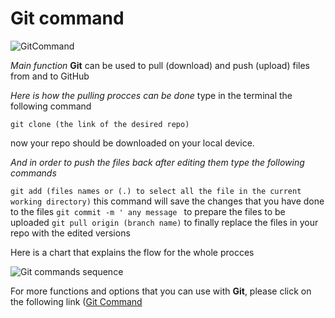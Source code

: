 # Git command
![GitCommand](https://koenig-media.raywenderlich.com/uploads/2014/07/git-logo.png)

*Main function*
**Git** can be used to pull (download) and push (upload) files from and to GitHub

*Here is how the pulling procces can be done*
type in the terminal the following command

`git clone (the link of the desired repo)`

now your repo should be downloaded on your local device.

*And in order to push the files back after editing them type the following commands*

`git add (files names or (.) to select all the file in the current working directory)` this command will save the changes that you have done to the files
`git commit -m ' any message ` to prepare the files to be uploaded 
`git pull origin (branch name)` to finally replace the files in your repo with the edited versions

Here is a chart that explains the flow for the whole procces

![Git commands sequence](https://developers.redhat.com/sites/default/files/inline-images/git%20commands%20sequence.png)

For more functions and options that you can use with **Git**, please click on the following link ([Git Command](https://blog.udemy.com/git-tutorial-a-comprehensive-guide/#7_2)


